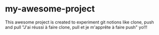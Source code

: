 # my-awesome-project

This awesome project is created to experiment git notions like clone, push and pull
"J'ai réussi à faire clone, pull et je m'apprête à faire push" yo!!!